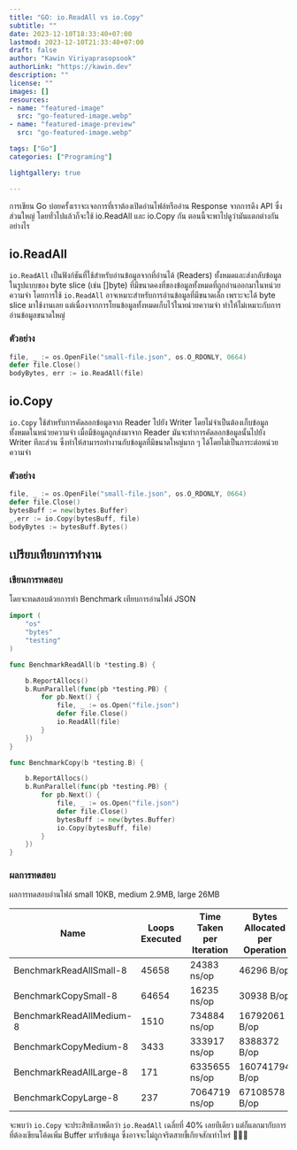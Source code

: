 ```yaml
---
title: "GO: io.ReadAll vs io.Copy"
subtitle: ""
date: 2023-12-10T18:33:40+07:00
lastmod: 2023-12-10T21:33:40+07:00
draft: false
author: "Kawin Viriyaprasopsook"
authorLink: "https://kawin.dev"
description: ""
license: ""
images: []
resources:
- name: "featured-image"
  src: "go-featured-image.webp"
- name: "featured-image-preview"
  src: "go-featured-image.webp"

tags: ["Go"]
categories: ["Programing"]

lightgallery: true

---
```


การเขียน Go บ่อยครั้งเราจะเจอการที่เราต้องเปิดอ่านไฟล์หรืออ่าน Response จากการดึง API ซึ่งส่วนใหญ่ โดยทั่วไปแล้วก็จะใช้ io.ReadAll และ io.Copy กัน ตอนนี้จะพาไปดูว่ามันแตกต่างกันอย่างไร

<!--more-->

## io.ReadAll
`io.ReadAll` เป็นฟังก์ชันที่ใช้สำหรับอ่านข้อมูลจากที่อ่านได้ (Readers) ทั้งหมดและส่งกลับข้อมูลในรูปแบบของ byte slice (เช่น []byte) ที่มีขนาดคงที่ของข้อมูลทั้งหมดที่ถูกอ่านออกมาในหน่วยความจำ โดยการใช้ `io.ReadAll` อาจเหมาะสำหรับการอ่านข้อมูลที่มีขนาดเล็ก เพราะจะได้ byte slice มาใช้งานเลย แต่เนื่องจากการโยนข้อมูลทั้งหมดเก็บไว้ในหน่วยความจำ ทำให้ไม่เหมาะกับการอ่านข้อมูลขนาดใหญ่
### ตัวอย่าง
```go
file, _ := os.OpenFile("small-file.json", os.O_RDONLY, 0664)
defer file.Close()
bodyBytes, err := io.ReadAll(file)
```

## io.Copy
`io.Copy` ใช้สำหรับการคัดลอกข้อมูลจาก Reader ไปยัง Writer โดยไม่จำเป็นต้องเก็บข้อมูลทั้งหมดในหน่วยความจำ เมื่อมีข้อมูลถูกส่งมาจาก Reader มันจะทำการคัดลอกข้อมูลนั้นไปยัง Writer ทีละส่วน ซึ่งทำให้สามารถทำงานกับข้อมูลที่มีขนาดใหญ่มาก ๆ ได้โดยไม่เป็นภาระต่อหน่วยความจำ
### ตัวอย่าง
```go
file, _ := os.OpenFile("small-file.json", os.O_RDONLY, 0664)
defer file.Close()
bytesBuff := new(bytes.Buffer)
_,err := io.Copy(bytesBuff, file)
bodyBytes := bytesBuff.Bytes()
```

## เปรียบเทียบการทำงาน

### เขียนการทดสอบ
โดยจะทดสอบด้วยการทำ Benchmark เทียบการอ่านไฟล์ JSON
```go
import (
	"os"
	"bytes"
	"testing"
)

func BenchmarkReadAll(b *testing.B) {

	b.ReportAllocs()
	b.RunParallel(func(pb *testing.PB) {
		for pb.Next() {
			file, _ := os.Open("file.json")
			defer file.Close()
			io.ReadAll(file)
		}
	})
}

func BenchmarkCopy(b *testing.B) {

	b.ReportAllocs()
	b.RunParallel(func(pb *testing.PB) {
		for pb.Next() {
			file, _ := os.Open("file.json")
			defer file.Close()
			bytesBuff := new(bytes.Buffer)
			io.Copy(bytesBuff, file)
		}
	})
}
```

### ผลการทดสอบ
ผลการทดสอบอ่านไฟล์ small 10KB, medium 2.9MB, large 26MB

|Name|Loops Executed|Time Taken per Iteration|Bytes Allocated per Operation|Allocations per Operation|
|---|---|---|---|---|
|BenchmarkReadAllSmall-8|            45658|             24383 ns/op|           46296 B/op|         14 allocs/op|
|BenchmarkCopySmall-8|               64654|             16235 ns/op|           30938 B/op|         11 allocs/op|
|BenchmarkReadAllMedium-8|            1510|            734884 ns/op|        16792061 B/op|         37 allocs/op|
|BenchmarkCopyMedium-8|               3433|            333917 ns/op|         8388372 B/op|         20 allocs/op|
|BenchmarkReadAllLarge-8|              171|           6335655 ns/op|        160741794 B/op|        46 allocs/op|
|BenchmarkCopyLarge-8|                 237|           7064719 ns/op|        67108578 B/op|         22 allocs/op|

จะพบว่า `io.Copy` จะประสิทธิภาพดีกว่า `io.ReadAll` เฉลี่ยที่ 40% เลยทีเดียว แต่ก็แลกมากับการที่ต้องเขียนโค้ดเพิ่ม Buffer มารับข้อมูล ซึ่งอาจจะไม่ถูกจริตสายขี้เกียจสักเท่าไหร่ 🤣🤣🤣